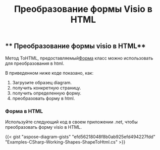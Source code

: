 ﻿---
title: Преобразование формы Visio в HTML
type: docs
weight: 10
url: /ru/net/convert-a-visio-shape-to-html/
description: В этом разделе объясняется, как преобразовать форму visio в HTML с помощью Aspose.Diagram.
---
## ** Преобразование формы visio в HTML**
 Метод ToHTML, предоставляемый[Форма](http://www.aspose.com/api/net/diagram/aspose.diagram/shape) класс можно использовать для преобразования в html.

В приведенном ниже коде показано, как:

1. Загрузите образец diagram.
1. получить конкретную страницу.
1. получить определенную форму.
1. преобразовать форму в html.
### **Форма в HTML**
Используйте следующий код в своем приложении .net, чтобы преобразовать форму visio в HTML.

{{< gist "aspose-diagram-gists" "efd56218048f8b0ab925efd494227fdd" "Examples-CSharp-Working-Shapes-ShapeToHtml.cs" >}}

